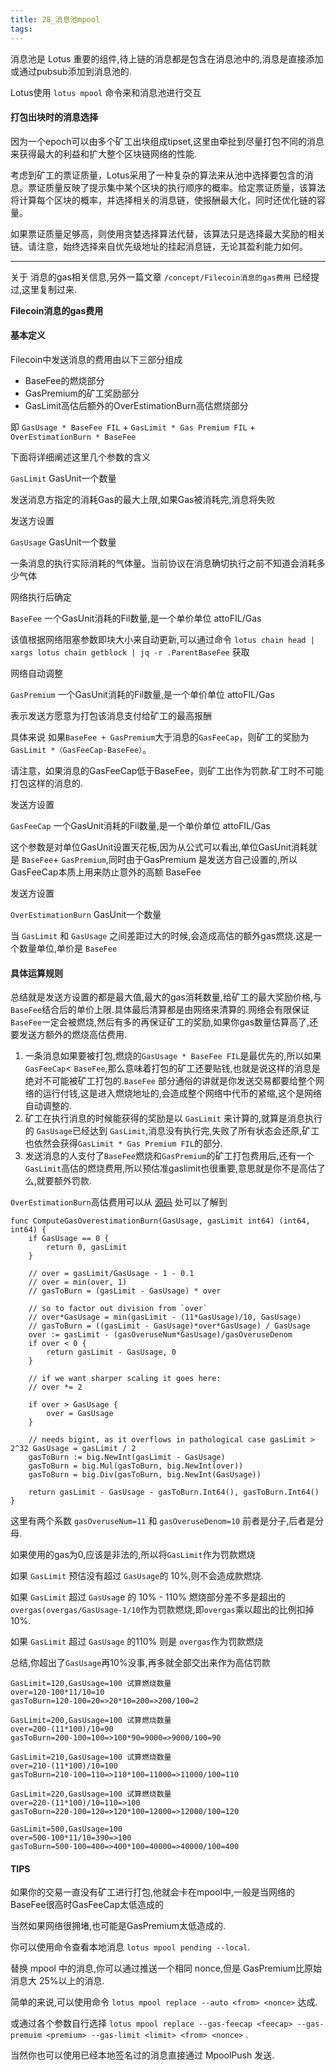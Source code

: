 ```yaml
---
title: 28_消息池mpool
tags: 
---
```


消息池是 Lotus 重要的组件,待上链的消息都是包含在消息池中的,消息是直接添加或通过pubsub添加到消息池的.

Lotus使用 `lotus mpool` 命令来和消息池进行交互

#### 打包出块时的消息选择

因为一个epoch可以由多个矿工出块组成tipset,这里由牵扯到尽量打包不同的消息来获得最大的利益和扩大整个区块链网络的性能.

考虑到矿工的票证质量，Lotus采用了一种复杂的算法来从池中选择要包含的消息。票证质量反映了提示集中某个区块的执行顺序的概率。给定票证质量，该算法将计算每个区块的概率，并选择相关的消息链，使报酬最大化，同时还优化链的容量。

如果票证质量足够高，则使用贪婪选择算法代替，该算法只是选择最大奖励的相关链。请注意，始终选择来自优先级地址的挂起消息链，无论其盈利能力如何。

------------------

关于 消息的gas相关信息,另外一篇文章 `/concept/Filecoin消息的gas费用` 已经提过,这里复制过来.

**Filecoin消息的gas费用**

#### 基本定义

Filecoin中发送消息的费用由以下三部分组成

- BaseFee的燃烧部分
- GasPremium的矿工奖励部分
- GasLimit高估后额外的OverEstimationBurn高估燃烧部分

即 `GasUsage * BaseFee FIL` + `GasLimit * Gas Premium FIL` + `OverEstimationBurn * BaseFee`

下面将详细阐述这里几个参数的含义

`GasLimit` GasUnit一个数量

发送消息方指定的消耗Gas的最大上限,如果Gas被消耗完,消息将失败

发送方设置

`GasUsage` GasUnit一个数量

一条消息的执行实际消耗的气体量。当前协议在消息确切执行之前不知道会消耗多少气体

网络执行后确定

`BaseFee` 一个GasUnit消耗的Fil数量,是一个单价单位 attoFIL/Gas

该值根据网络阻塞参数即块大小来自动更新,可以通过命令 `lotus chain head | xargs lotus chain getblock | jq -r .ParentBaseFee` 获取

网络自动调整

`GasPremium` 一个GasUnit消耗的Fil数量,是一个单价单位 attoFIL/Gas

表示发送方愿意为打包该消息支付给矿工的最高报酬

具体来说 如果`BaseFee + GasPremium`大于消息的`GasFeeCap`，则矿工的奖励为`GasLimit *（GasFeeCap-BaseFee）`。

请注意，如果消息的GasFeeCap低于BaseFee，则矿工出作为罚款.矿工时不可能打包这样的消息的.

发送方设置

`GasFeeCap` 一个GasUnit消耗的Fil数量,是一个单价单位 attoFIL/Gas

这个参数是对单位GasUnit设置天花板,因为从公式可以看出,单位GasUnit消耗就是 `BaseFee`+ `GasPremium`,同时由于GasPremium 是发送方自己设置的,所以 GasFeeCap本质上用来防止意外的高额 BaseFee

发送方设置

`OverEstimationBurn` GasUnit一个数量

当 `GasLimit` 和 `GasUsage` 之间差距过大的时候,会造成高估的额外gas燃烧.这是一个数量单位,单价是 `BaseFee`

#### 具体运算规则

总结就是发送方设置的都是最大值,最大的gas消耗数量,给矿工的最大奖励价格,与`BaseFee`结合后的单价上限.具体最后清算都是由网络来清算的.网络会有限保证`BaseFee`一定会被燃烧,然后有多的再保证矿工的奖励,如果你gas数量估算高了,还要发送方额外的燃烧高估费用.

1. 一条消息如果要被打包,燃烧的`GasUsage * BaseFee FIL`是最优先的,所以如果 `GasFeeCap`< `BaseFee`,那么意味着打包的矿工还要贴钱,也就是说这样的消息是绝对不可能被矿工打包的.`BaseFee` 部分通俗的讲就是你发送交易都要给整个网络的运行付钱,这是进入燃烧地址的,会造成整个网络中代币的紧缩,这个是网络自动调整的.
2. 矿工在执行消息的时候能获得的奖励是以 `GasLimit` 来计算的,就算是消息执行的 `GasUsage`已经达到 `GasLimit`,消息没有执行完,失败了所有状态会还原,矿工也依然会获得`GasLimit * Gas Premium FIL`的部分.
3. 发送消息的人支付了`BaseFee`燃烧和`GasPremium`的矿工打包费用后,还有一个`GasLimit`高估的燃烧费用,所以预估准gaslimit也很重要,意思就是你不是高估了么,就要额外罚款.

 `OverEstimationBurn`高估费用可以从 [源码](https://github.com/filecoin-project/lotus/blob/v0.10.0/chain/vm/burn.go#L38) 处可以了解到

``` golang
func ComputeGasOverestimationBurn(GasUsage, gasLimit int64) (int64, int64) {
	if GasUsage == 0 {
		return 0, gasLimit
	}

	// over = gasLimit/GasUsage - 1 - 0.1
	// over = min(over, 1)
	// gasToBurn = (gasLimit - GasUsage) * over

	// so to factor out division from `over`
	// over*GasUsage = min(gasLimit - (11*GasUsage)/10, GasUsage)
	// gasToBurn = ((gasLimit - GasUsage)*over*GasUsage) / GasUsage
	over := gasLimit - (gasOveruseNum*GasUsage)/gasOveruseDenom
	if over < 0 {
		return gasLimit - GasUsage, 0
	}

	// if we want sharper scaling it goes here:
	// over *= 2

	if over > GasUsage {
		over = GasUsage
	}

	// needs bigint, as it overflows in pathological case gasLimit > 2^32 GasUsage = gasLimit / 2
	gasToBurn := big.NewInt(gasLimit - GasUsage)
	gasToBurn = big.Mul(gasToBurn, big.NewInt(over))
	gasToBurn = big.Div(gasToBurn, big.NewInt(GasUsage))

	return gasLimit - GasUsage - gasToBurn.Int64(), gasToBurn.Int64()
}
```

这里有两个系数 `gasOveruseNum=11` 和 `gasOveruseDenom=10` 前者是分子,后者是分母.

如果使用的gas为0,应该是非法的,所以将`GasLimit`作为罚款燃烧

如果 `GasLimit` 预估没有超过 `GasUsage`的 10%,则不会造成款燃烧.

如果 `GasLimit` 超过 `GasUsag`e 的 10% - 110% 燃烧部分差不多是超出的 `overgas(overgas/GasUsage-1/10`作为罚款燃烧,即`overgas`乘以超出的比例扣掉10%.

如果 `GasLimit` 超过 `GasUsage` 的110% 则是 `overgas`作为罚款燃烧

总结,你超出了`GasUsage`再10%没事,再多就全部交出来作为高估罚款

```
GasLimit=120,GasUsage=100 试算燃烧数量
over=120-100*11/10=10
gasToBurn=120-100=20=>20*10=200=>200/100=2

GasLimit=200,GasUsage=100 试算燃烧数量
over=200-(11*100)/10=90
gasToBurn=200-100=100=>100*90=9000=>9000/100=90

GasLimit=210,GasUsage=100 试算燃烧数量
over=210-(11*100)/10=100
gasToBurn=210-100=110=>110*100=11000=>11000/100=110

GasLimit=220,GasUsage=100 试算燃烧数量
over=220-(11*100)/10=110=>100
gasToBurn=220-100=120=>120*100=12000=>12000/100=120

GasLimit=500,GasUsage=100
over=500-100*11/10=390=>100
gasToBurn=500-100=400=>400*100=40000=>40000/100=400
```

#### TIPS

如果你的交易一直没有矿工进行打包,他就会卡在mpool中,一般是当网络的BaseFee很高时GasFeeCap太低造成的

当然如果网络很拥堵,也可能是GasPremium太低造成的.

你可以使用命令查看本地消息 `lotus mpool pending --local`.

替换 mpool 中的消息,你可以通过推送一个相同 nonce,但是 GasPremium比原始消息大 25%以上的消息.

简单的来说,可以使用命令 `lotus mpool replace --auto <from> <nonce>` 达成. 

或通过各个参数自行选择 `lotus mpool replace --gas-feecap <feecap> --gas-premuim <premium> --gas-limit <limit> <from> <nonce>` .

当然你也可以使用已经本地签名过的消息直接通过 MpoolPush 发送.